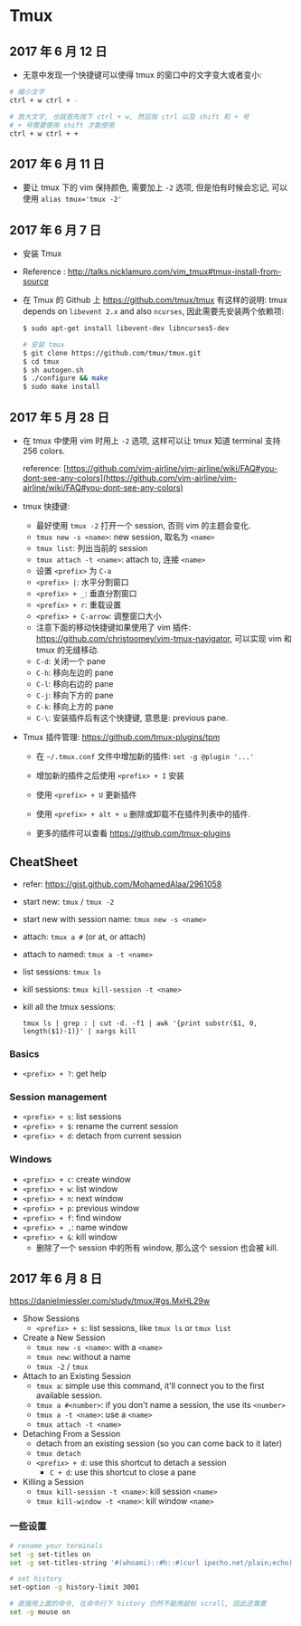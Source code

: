 # Tmux

## 2017 年 6 月 12 日
+ 无意中发现一个快捷键可以使得 tmux 的窗口中的文字变大或者变小:

```bash
# 缩小文字
ctrl + w ctrl + -

# 放大文字, 也就是先按下 ctrl + w, 然后按 ctrl 以及 shift 和 + 号
# + 号需要使用 shift 才能使用
ctrl + w ctrl + +
```

## 2017 年 6 月 11 日

+ 要让 tmux 下的 vim 保持颜色, 需要加上 `-2` 选项, 但是怕有时候会忘记,
可以使用 `alias tmux='tmux -2'`

## 2017 年 6 月 7 日

-   安装 Tmux 

-   Reference : http://talks.nicklamuro.com/vim_tmux#tmux-install-from-source

-   在 Tmux 的 Github 上 https://github.com/tmux/tmux 有这样的说明: tmux depends on `libevent 2.x` and also `ncurses`, 因此需要先安装两个依赖项:

    ```bash
    $ sudo apt-get install libevent-dev libncurses5-dev

    # 安装 tmux
    $ git clone https://github.com/tmux/tmux.git
    $ cd tmux
    $ sh autogen.sh
    $ ./configure && make
    $ sudo make install
    ```

## 2017 年 5 月 28 日

+   在 tmux 中使用 vim 时用上 `-2` 选项, 这样可以让 tmux 知道 terminal 支持 256 colors.

    reference: [https://github.com/vim-airline/vim-airline/wiki/FAQ#you-dont-see-any-colors](https://github.com/vim-airline/vim-airline/wiki/FAQ#you-dont-see-any-colors)

+   tmux 快捷键:

    +   最好使用 `tmux -2` 打开一个 session, 否则 vim 的主题会变化.
    +   `tmux new -s <name>`: new session, 取名为 `<name>`
    +   `tmux list`: 列出当前的 session
    +   `tmux attach -t <name>`: attach to, 连接 `<name>`
    +   设置 `<prefix>` 为 `C-a`
    +   `<prefix> |`: 水平分割窗口
    +   `<prefix> + _`: 垂直分割窗口
    +   `<prefix> + r`: 重载设置
    +   `<prefix> + C-arrow`: 调整窗口大小
    +   注意下面的移动快捷键如果使用了 vim 插件: https://github.com/christoomey/vim-tmux-navigator, 可以实现 vim 和 tmux 的无缝移动.
    +   `C-d`: 关闭一个 pane
    +   `C-h`: 移向左边的 pane
    +   `C-l`: 移向右边的 pane
    +   `C-j`: 移向下方的 pane
    +   `C-k`: 移向上方的 pane
    +   `C-\`: 安装插件后有这个快捷键, 意思是: previous pane.

+   Tmux 插件管理: https://github.com/tmux-plugins/tpm 

    +   在 `~/.tmux.conf` 文件中增加新的插件: `set -g @plugin '...'`
    +   增加新的插件之后使用 `<prefix> + I` 安装
    +   使用 `<prefix> + U` 更新插件


    +   使用 `<prefix> + alt + u` 删除或卸载不在插件列表中的插件.
    +   更多的插件可以查看 https://github.com/tmux-plugins

## CheatSheet

+   refer: https://gist.github.com/MohamedAlaa/2961058

+   start new: `tmux` / `tmux -2` 

+   start new with session name: `tmux new -s <name>`

+   attach: `tmux a #` (or at, or attach)

+   attach to named: `tmux a -t <name>`

+   list sessions: `tmux ls`

+   kill sessions: `tmux kill-session -t <name>`

+   kill all the tmux sessions:

    `tmux ls | grep : | cut -d. -f1 | awk '{print substr($1, 0, length($1)-1)}' | xargs kill`

### Basics

+ `<prefix> + ?`: get help

### Session management

+ `<prefix> + s`: list sessions
+ `<prefix> + $`: rename the current session
+ `<prefix> + d`: detach from current session

### Windows

+   `<prefix> + c`: create window
+   `<prefix> + w`: list window
+   `<prefix> + n`: next window
+   `<prefix> + p`: previous window
+   `<prefix> + f`: find window
+   `<prefix> + ,`: name window
+   `<prefix> + &`: kill window
    +   删除了一个 session 中的所有 window, 那么这个 session 也会被 kill.



## 2017 年 6 月 8 日

https://danielmiessler.com/study/tmux/#gs.MxHL29w

+ Show Sessions
  + `<prefix> + s`: list sessions, like `tmux ls` or `tmux list`
+ Create a New Session
  + `tmux new -s <name>`: with a `<name>`
  + `tmux new`: without a name
  + `tmux -2` / `tmux`
+ Attach to an Existing Session
  + `tmux a`: simple use this command, it'll connect you to the first available session.
  + `tmux a #<number>`: if you don't name a session, the use its `<number>`
  + `tmux a -t <name>`: use a `<name>`
  + `tmux attach -t <name>`
+ Detaching From a Session
  + detach from an existing session (so you can come back to it later)
  + `tmux detach`
  + `<prefix> + d`: use this shortcut to detach a session
    + `C + d`: use this shortcut to close a pane
+ Killing a Session
  + `tmux kill-session -t <name>`: kill session `<name>`
  + `tmux kill-window -t <name>`: kill window `<name>`

### 一些设置

```bash
# rename your terminals
set -g set-titles on
set -g set-titles-string '#(whoami)::#h::#(curl ipecho.net/plain;echo)'

# set history
set-option -g history-limit 3001

# 直接用上面的命令, 在命令行下 history 仍然不能用鼠标 scroll, 因此还需要
set -g mouse on
```
